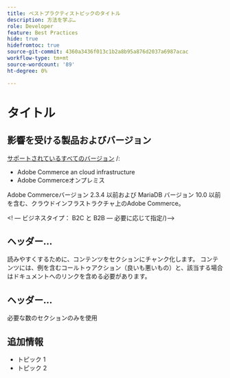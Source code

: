 ```yaml
---
title: ベストプラクティストピックのタイトル
description: 方法を学ぶ…
role: Developer
feature: Best Practices
hide: true
hidefromtoc: true
source-git-commit: 4360a3436f013c1b2a8b95a876d2037a6987acac
workflow-type: tm+mt
source-wordcount: '89'
ht-degree: 0%

---
```



<!-- Template Instructions: 

When you create a new best practices topic from this template, remove the hide metadata tags. These values hide this template from the TOC and search indexing.

Metadata values configured in ExL:
Available roles: https://git.corp.adobe.com/AdobeDocs/exl-config/blob/master/metadata-values/role.yml

Available features: https://git.corp.adobe.com/AdobeDocs/exl-config/blob/master/metadata-values/feature.yml  -->

# タイトル

<!--Template instruction:  Add one or two sentences to summarize the overall contents of this best practice topic-->

## 影響を受ける製品およびバージョン

<!-- Template comment: When we have the ability to tag content by versions, we might be able to remove this explicit header in favor of using tags for versions and editions.-->

<!--Template instruction: Add details for the product and versions where the best practice info is relevant. Below are two examples, adjust and delete unneeded info per best practice requirements. If info applies specifically to B2B or B2C, include that information -->

<!-- Example 1: -->

[サポートされているすべてのバージョン](../../../release/versions.md) /:

- Adobe Commerce an cloud infrastructure
- Adobe Commerceオンプレミス

<!-- Example 2: -->

Adobe Commerceバージョン 2.3.4 以前および MariaDB バージョン 10.0 以前を含む、クラウドインフラストラクチャ上のAdobe Commerce。

&lt;! — ビジネスタイプ： B2C と B2B — 必要に応じて指定/)—>

## ヘッダー…

読みやすくするために、コンテンツをセクションにチャンク化します。 コンテンツには、例を含むコールトゥアクション（良いも悪いもの）と、該当する場合はドキュメントへのリンクを含める必要があります。

## ヘッダー…

必要な数のセクションのみを使用

## 追加情報

<!-- If applicable, add links to additional, more detailed documentation that provides more context about this best practices content.-->

- トピック 1
- トピック 2

<!-- Template instruction:  Remove all template comments and instructions from the best practices article before committing your changes. -->
